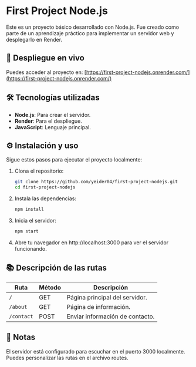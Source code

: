 # First Project Node.js

Este es un proyecto básico desarrollado con Node.js. Fue creado como parte de un aprendizaje práctico para implementar un servidor web y desplegarlo en Render.

## 🚀 Despliegue en vivo

Puedes acceder al proyecto en: [https://first-project-nodejs.onrender.com/](https://first-project-nodejs.onrender.com/)

## 🛠️ Tecnologías utilizadas

- **Node.js**: Para crear el servidor.
- **Render**: Para el despliegue.
- **JavaScript**: Lenguaje principal.

## ⚙️ Instalación y uso
Sigue estos pasos para ejecutar el proyecto localmente:

1. Clona el repositorio:
   ```bash
   git clone https://github.com/yeider04/first-project-nodejs.git
   cd first-project-nodejs

2. Instala las dependencias:
    ```bash
    npm install

3. Inicia el servidor:
    ```bash
    npm start

4. Abre tu navegador en http://localhost:3000 para ver el servidor funcionando.

## 📚 Descripción de las rutas

| Ruta          | Método | Descripción                     |
|---------------|--------|---------------------------------|
| `/`           | GET    | Página principal del servidor. |
| `/about`      | GET    | Página de información.         |
| `/contact`    | POST   | Enviar información de contacto.|

## 📝 Notas
El servidor está configurado para escuchar en el puerto 3000 localmente.
Puedes personalizar las rutas en el archivo routes.
